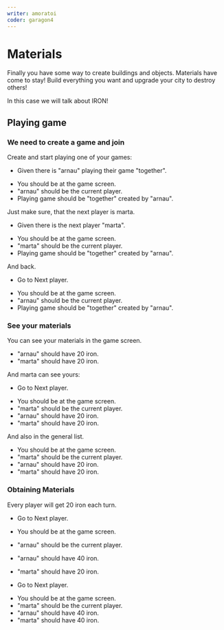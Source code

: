 ```yaml
---
writer: amoratoi
coder: garagon4
---
```

# Materials

Finally you have some way to create buildings and objects. Materials have come to stay!
Build everything you want and upgrade your city to destroy others!

In this case we will talk about IRON!
                       

## Playing game

### We need to create a game and join

Create and start playing one of your games: 

 * Given there is "arnau" playing their game "together".
 <!-- SNAPSHOT status=200 -->  
 * You should be at the game screen.  
 * "arnau" should be the current player.
 * Playing game should be "together" created by "arnau".

Just make sure, that the next player is marta.

 * Given there is the next player "marta".
 <!-- SNAPSHOT status=200 -->
 * You should be at the game screen.
 * "marta" should be the current player.
 * Playing game should be "together" created by "arnau".

And back.

 * Go to Next player.
 <!-- SNAPSHOT status=200 -->
 * You should be at the game screen.
 * "arnau" should be the current player.
 * Playing game should be "together" created by "arnau".

### See your materials

You can see your materials in the game screen.

 * "arnau" should have 20 iron. 
 * "marta" should have 20 iron.

And marta can see yours:

 * Go to Next player.
 <!-- SNAPSHOT status=200 -->
 * You should be at the game screen.
 * "marta" should be the current player.
 * "arnau" should have 20 iron.
 * "marta" should have 20 iron.
 
And also in the general list.

 * You should be at the game screen.
 * "marta" should be the current player.
 * "arnau" should have 20 iron.
 * "marta" should have 20 iron.

### Obtaining Materials

Every player will get 20 iron each turn.

 * Go to Next player.
 <!-- SNAPSHOT status=200 -->
 * You should be at the game screen.
 * "arnau" should be the current player.
 * "arnau" should have 40 iron.
 * "marta" should have 20 iron.

 * Go to Next player.
 <!-- SNAPSHOT status=200 -->
 * You should be at the game screen.
 * "marta" should be the current player.
 * "arnau" should have 40 iron.
 * "marta" should have 40 iron.
